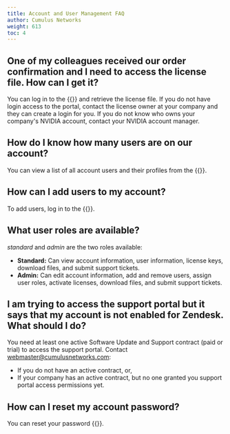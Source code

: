 ```yaml
---
title: Account and User Management FAQ
author: Cumulus Networks
weight: 613
toc: 4
---
```

<!-- vale off -->
## One of my colleagues received our order confirmation and I need to access the license file. How can I get it?
<!-- vale on -->
You can log in to the {{<exlink url="https://support.mellanox.com/s/" text="MyMellanox Customer Portal">}} and retrieve the license file. If you do not have login access to the portal, contact the license owner at your company and they can create a login for you. If you do not know who owns your company's NVIDIA account, contact your NVIDIA account manager.
<!-- vale off -->
## How do I know how many users are on our account?
<!-- vale on -->
You can view a list of all account users and their profiles from the {{<exlink url="https://support.mellanox.com/s/" text="MyMellanox Customer Portal">}}.
<!-- vale off -->  
## How can I add users to my account?
<!-- vale on -->
To add users, log in to the {{<exlink url="https://support.mellanox.com/s/" text="MyMellanox Customer Portal">}}.

## What user roles are available?

*standard* and *admin* are the two roles available:

- **Standard:** Can view account information, user information, license keys, download files, and submit support tickets.
- **Admin:** Can edit account information, add and remove users, assign user roles, activate licenses, download files, and submit support tickets.
<!-- vale off -->
## I am trying to access the support portal but it says that my account is not enabled for Zendesk. What should I do?
<!-- vale on -->
You need at least one active Software Update and Support contract (paid or trial) to access the support portal. Contact <webmaster@cumulusnetworks.com>:

- If you do not have an active contract, or,
- If your company has an active contract, but no one granted you support portal access permissions yet.
<!-- vale off -->
## How can I reset my account password?
<!-- vale on -->
You can reset your password {{<exlink url="https://support.mellanox.com/s/login/" text="here">}}.
